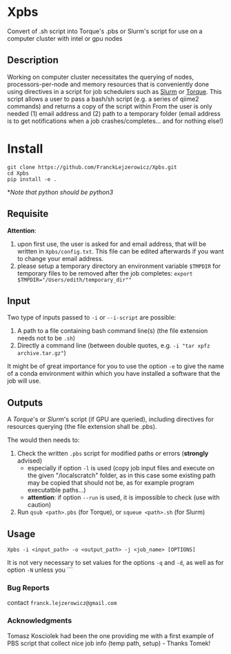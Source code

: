 # Xpbs

Convert of .sh script into Torque's .pbs or Slurm's script for use on a computer cluster with intel or gpu nodes

## Description

Working on computer cluster necessitates the querying of nodes, 
processors-per-node and memory resources that is conveniently 
done using directives in a script for job schedulers such 
as [Slurm](https://slurm.schedmd.com/documentation.html) or
[Torque](http://docs.adaptivecomputing.com/torque/4-0-2/help.htm).
This script allows a user to pass a bash/sh script (e.g. a series of 
qiime2 commands) and returns a copy of the script within
From the user is only needed (1) email address and (2) path to a 
temporary folder (email address is to get notifications when a job 
crashes/completes... and for nothing else!)
     
 # Install

```
git clone https://github.com/FranckLejzerowicz/Xpbs.git
cd Xpbs
pip install -e .
```
*_Note that python should be python3_

## Requisite

**Attention**:

1. upon first use, the user is asked for and email address, that will be written
in `Xpbs/config.txt`. This file can be edited afterwards if you want to change
your email address.
2. please setup a temporary directory an environment variable `$TMPDIR` for
temporary files to be removed after the job completes:
  `export $TMPDIR="/Users/edith/temporary_dir""`
 

## Input

Two type of inputs passed to `-i` or `--i-script` are possible:
1. A path to a file containing bash command line(s) (the file extension needs 
not to be `.sh`)
2. Directly a command line (between double quotes,
e.g. `-i "tar xpfz archive.tar.gz"`) 

It might be of great importance for you to use the option `-e` to give the name
of a conda environment within which you have installed a software that the job 
will use.  

## Outputs

A _Torque_'s or _Slurm_'s script (if GPU are queried), including directives for
resources querying (the file extension shall be .pbs).

The would then needs to:
1. Check the written `.pbs` script for modified paths or errors (**strongly**
advised)
    * especially if option `-l` is used (copy job input files and execute
on the given "/localscratch" folder, as in this case some existing path may be copied that should not be, as for example program executatble paths...) 
    * **attention**: if option `--run` is used, it is impossible to check
(use with caution) 
3. Run `qsub <path>.pbs` (for Torque), or `squeue <path>.sh` (for Slurm)
  
## Usage

```
Xpbs -i <input_path> -o <output_path> -j <job_name> [OPTIONS]
```

It is not very necessary to set values for the options `-q` and `-d`, as well 
as for option `-N` unless you ```

### Bug Reports

contact `franck.lejzerowicz@gmail.com`

### Acknowledgments

Tomasz Kosciolek had been the one providing me with a first example of PBS
script that collect nice job info (temp path, setup) - Thanks Tomek!

